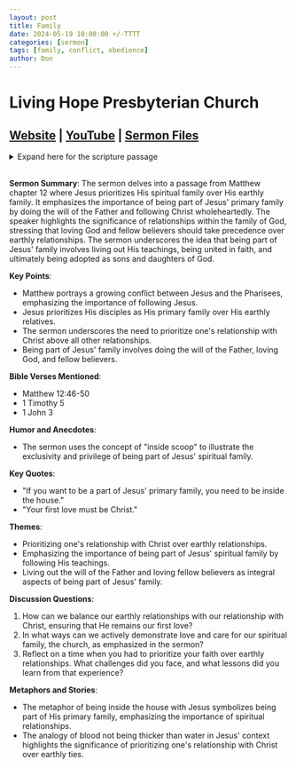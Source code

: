 ```yaml
---
layout: post
title: Family
date: 2024-05-19 10:00:00 +/-TTTT
categories: [sermon]
tags: [family, conflict, obedience]
author: Don
---
```

# Living Hope Presbyterian Church

## [Website](https://www.livinghopepresbyterian.org/) | [YouTube](https://www.youtube.com/@LivingHopePresbyterianChurch) | [Sermon Files](https://github.com/jobian-ai/LHP-Sermons/tree/main/sermons/24-05-19)

<details closed>
  <summary>Expand here for the scripture passage</summary>
<br/><br/><b>Matthew 12</b>
<br/><br/><i>Matthew 12: 46 While he was still speaking to the people, behold, his mother and his brothers stood outside, asking to speak to him. 48 But he replied to the man who told him, “Who is my mother, and who are my brothers?” 49 And stretching out his hand toward his disciples, he said, “Here are my mother and my brothers! 50 For whoever does the will of my Father in heaven is my brother and sister and mother.”
<br/><br/></i>
ESV: The Holy Bible, English Standard Version ©2011 Crossway Bibles, a division of Good News Publishers.  All rights reserved.
<br/><br/>
</details>
<br/>

**Sermon Summary**:
The sermon delves into a passage from Matthew chapter 12 where Jesus prioritizes His spiritual family over His earthly family. It emphasizes the importance of being part of Jesus' primary family by doing the will of the Father and following Christ wholeheartedly. The speaker highlights the significance of relationships within the family of God, stressing that loving God and fellow believers should take precedence over earthly relationships. The sermon underscores the idea that being part of Jesus' family involves living out His teachings, being united in faith, and ultimately being adopted as sons and daughters of God.

**Key Points**:

- Matthew portrays a growing conflict between Jesus and the Pharisees, emphasizing the importance of following Jesus.
- Jesus prioritizes His disciples as His primary family over His earthly relatives.
- The sermon underscores the need to prioritize one's relationship with Christ above all other relationships.
- Being part of Jesus' family involves doing the will of the Father, loving God, and fellow believers.

**Bible Verses Mentioned**:

- Matthew 12:46-50
- 1 Timothy 5
- 1 John 3

**Humor and Anecdotes**:

- The sermon uses the concept of "inside scoop" to illustrate the exclusivity and privilege of being part of Jesus' spiritual family.

**Key Quotes**:

- "If you want to be a part of Jesus' primary family, you need to be inside the house."
- "Your first love must be Christ."

**Themes**:

- Prioritizing one's relationship with Christ over earthly relationships.
- Emphasizing the importance of being part of Jesus' spiritual family by following His teachings.
- Living out the will of the Father and loving fellow believers as integral aspects of being part of Jesus' family.

**Discussion Questions**:

1. How can we balance our earthly relationships with our relationship with Christ, ensuring that He remains our first love?
2. In what ways can we actively demonstrate love and care for our spiritual family, the church, as emphasized in the sermon?
3. Reflect on a time when you had to prioritize your faith over earthly relationships. What challenges did you face, and what lessons did you learn from that experience?

**Metaphors and Stories**:

- The metaphor of being inside the house with Jesus symbolizes being part of His primary family, emphasizing the importance of spiritual relationships.
- The analogy of blood not being thicker than water in Jesus' context highlights the significance of prioritizing one's relationship with Christ over earthly ties.
